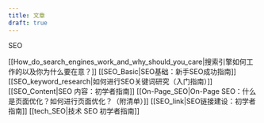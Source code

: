 ```yaml
---
title: 文章
draft: true
---
```

SEO

[[How_do_search_engines_work_and_why_should_you_care|搜索引擎如何工作的以及你为什么要在意？]]
[[SEO_Basic|SEO基础：新手SEO成功指南]]
[[SEO_keyword_research|如何进行SEO关键词研究（入门指南）]]
[[SEO_Content|SEO 内容：初学者指南]]
[[On-Page_SEO|On-Page SEO：什么是页面优化？如何进行页面优化？（附清单）]]
[[SEO_link|SEO链接建设：初学者指南]]
[[tech_SEO|技术 SEO 初学者指南]]

